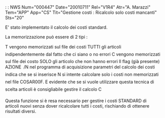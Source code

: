  :  : NWS Num="000447" Date="20010711" Rel="V1R4" Atr="A. Marazzi" Tem="APP" App="CS" Tit="Gestione costi :  Ricalcolo solo costi mancanti" Sts="20"

E' stato implementato il calcolo dei costi standard.

La memorizzazione può essere di 2 tipi : 

T vengono memorizzati sul file dei costi TUTTI gli articoli indipendentemente dal fatto che ci siano o no errori
C vengono memorizzati sul file dei costo SOLO gli articolo che non hanno errori 
Il flag (già presente)  AZIONE  /N nel programma di acquisizione parametri del calcolo dei costi indica che se si inserisce N si intente calcolare solo i costi non memorizzati nel file COSAR00F.
E evidente che se si vuole utilizzare questa tecnica di scelta articoli è consigliabile gestire il
calcolo C

Questa funzione si è resa necessario per gestire i costi STANDARD di articoli nuovi senza dover ricalcolare tutti i costi, rischiando di ottenere risultati diversi.


